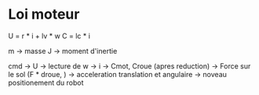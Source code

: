 # Loi moteur

U = r * i + lv * w
C = lc * i


m -> masse
J -> moment d'inertie

cmd -> U -> lecture de w -> i -> Cmot, Croue (apres reduction) -> Force sur le sol (F * droue, ) -> acceleration translation et angulaire
-> noveau positionement du robot
